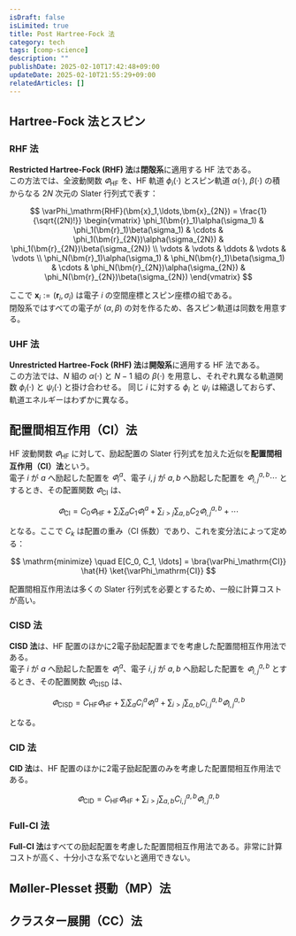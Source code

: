 ```yaml
---
isDraft: false
isLimited: true
title: Post Hartree-Fock 法
category: tech
tags: [comp-science]
description: ""
publishDate: 2025-02-10T17:42:48+09:00
updateDate: 2025-02-10T21:55:29+09:00
relatedArticles: []
---
```


## Hartree-Fock 法とスピン

### RHF 法

**Restricted Hartree-Fock (RHF) 法**は**閉殻系**に適用する HF 法である。
\
この方法では、全波動関数 $\varPhi_\mathrm{HF}$ を、HF 軌道 $\phi_i(\cdot)$ とスピン軌道 $\alpha(\cdot), ~ \beta(\cdot)$ の積からなる $2N$ 次元の Slater 行列式で表す：

$$
\varPhi_\mathrm{RHF}(\bm{x}_1,\ldots,\bm{x}_{2N}) = \frac{1}{\sqrt{(2N)!}} \begin{vmatrix} \phi_1(\bm{r}_1)\alpha(\sigma_1) & \phi_1(\bm{r}_1)\beta(\sigma_1) & \cdots & \phi_1(\bm{r}_{2N})\alpha(\sigma_{2N}) & \phi_1(\bm{r}_{2N})\beta(\sigma_{2N}) \\ \vdots & \vdots & \ddots & \vdots & \vdots \\ \phi_N(\bm{r}_1)\alpha(\sigma_1) & \phi_N(\bm{r}_1)\beta(\sigma_1) & \cdots & \phi_N(\bm{r}_{2N})\alpha(\sigma_{2N}) & \phi_N(\bm{r}_{2N})\beta(\sigma_{2N}) \end{vmatrix}
$$

ここで $\bm{x}_i := (\bm{r}_i, \sigma_i)$ は電子 $i$ の空間座標とスピン座標の組である。
\
閉殻系ではすべての電子が $(\alpha, \beta)$ の対を作るため、各スピン軌道は同数を用意する。

### UHF 法

**Unrestricted Hartree-Fock (RHF) 法**は**開殻系**に適用する HF 法である。
\
この方法では、$N$ 組の $\alpha(\cdot)$ と $N-1$ 組の $\beta(\cdot)$ を用意し、それぞれ異なる軌道関数 $\phi_i(\cdot)$ と $\psi_i(\cdot)$ と掛け合わせる。
同じ $i$ に対する $\phi_i$ と $\psi_i$ は縮退しておらず、軌道エネルギーはわずかに異なる。

## 配置間相互作用（CI）法

HF 波動関数 $\varPhi_\mathrm{HF}$ に対して、励起配置の Slater 行列式を加えた近似を**配置間相互作用（CI）法**という。
\
電子 $i$ が $a$ へ励起した配置を $\varPhi_i^a$、電子 $i,j$ が $a,b$ へ励起した配置を $\varPhi_{i,j}^{a,b} \cdots$ とするとき、その配置関数 $\varPhi_\mathrm{CI}$ は、

$$
\varPhi_\mathrm{CI} = C_0\varPhi_\mathrm{HF} + \sum_i \sum_a C_1 \varPhi_i^a + \sum_{i > j} \sum_{a, b} C_2 \varPhi_{i,j}^{a,b} + \cdots
$$

となる。ここで $C_k$ は配置の重み（CI 係数）であり、これを変分法によって定める：

$$
\mathrm{minimize} \quad E[C_0, C_1, \ldots] = \bra{\varPhi_\mathrm{CI}} \hat{H} \ket{\varPhi_\mathrm{CI}}
$$

配置間相互作用法は多くの Slater 行列式を必要とするため、一般に計算コストが高い。

### CISD 法

**CISD 法**は、HF 配置のほかに2電子励起配置までを考慮した配置間相互作用法である。
\
電子 $i$ が $a$ へ励起した配置を $\varPhi_i^a$、電子 $i,j$ が $a,b$ へ励起した配置を $\varPhi_{i,j}^{a,b}$ とするとき、その配置関数 $\varPhi_\mathrm{CISD}$ は、

$$
\varPhi_\mathrm{CISD} = C_\mathrm{HF}\varPhi_\mathrm{HF} + \sum_i \sum_a C_i^a \varPhi_i^a + \sum_{i > j} \sum_{a, b} C_{i,j}^{a,b} \varPhi_{i,j}^{a,b}
$$

となる。

### CID 法

**CID 法**は、HF 配置のほかに2電子励起配置のみを考慮した配置間相互作用法である。

$$
\varPhi_\mathrm{CID} = C_\mathrm{HF}\varPhi_\mathrm{HF} + \sum_{i > j} \sum_{a, b} C_{i,j}^{a,b} \varPhi_{i,j}^{a,b}
$$

### Full-CI 法

**Full-CI 法**はすべての励起配置を考慮した配置間相互作用法である。非常に計算コストが高く、十分小さな系でないと適用できない。

## Møller-Plesset 摂動（MP）法

## クラスター展開（CC）法